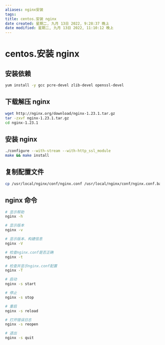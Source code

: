 ```yaml
---
aliases: nginx安装
tags: 
title: centos.安装 nginx
date created: 星期二, 九月 13日 2022, 9:28:37 晚上
date modified: 星期二, 九月 13日 2022, 11:10:12 晚上
---
```


# centos.安装 nginx

## 安装依赖

```bash
yum install -y gcc pcre-devel zlib-devel openssl-devel
```

## 下载解压 nginx

```bash
wget http://nginx.org/download/nginx-1.23.1.tar.gz
tar -zxvf nginx-1.23.1.tar.gz
cd nginx-1.23.1
```

## 安装 nginx

```bash
./configure --with-stream --with-http_ssl_module
make && make install
```

## 复制配置文件

```bash
cp /usr/local/nginx/conf/nginx.conf /usr/local/nginx/conf/nginx.conf.bak
```

## nginx 命令

```bash
# 显示帮助
nginx -h

# 显示版本
nginx -v

# 显示版本、构建信息
nginx -V

# 检查nginx.conf是否正确
nginx -t

# 检查并显示nginx.conf配置
nginx -T

# 启动
nginx -s start

# 停止
nginx -s stop

# 重启
nginx -s reload

# 打开错误日志
nginx -s reopen

# 退出
nginx -s quit
```
